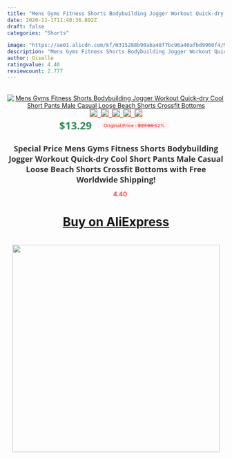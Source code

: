 ```yaml
---
title: "Mens Gyms Fitness Shorts Bodybuilding Jogger Workout Quick-dry Cool Short Pants Male Casual Loose Beach Shorts Crossfit Bottoms"
date: 2020-11-1T11:40:36.892Z
draft: false
categories: "Shorts"

image: "https://ae01.alicdn.com/kf/H315288b90aba48f7bc96a40afbd9960f4/Mens-Gyms-Fitness-Shorts-Bodybuilding-Jogger-Workout-Quick-dry-Cool-Short-Pants-Male-Casual-Loose-Beach.jpg"
description: "Mens Gyms Fitness Shorts Bodybuilding Jogger Workout Quick-dry Cool Short Pants Male Casual Loose Beach Shorts Crossfit Bottoms"
author: Giselle
ratingvalue: 4.40
reviewcount: 2.777
---
```

<br>
<div style="text-align: center;">
<a href="https://s.click.aliexpress.com/e/_9w8MIh" target="_blank" rel="nofollow noopener noreferrer"><img alt="Mens Gyms Fitness Shorts Bodybuilding Jogger Workout Quick-dry Cool Short Pants Male Casual Loose Beach Shorts Crossfit Bottoms" class="magnifier-image" src="https://ae01.alicdn.com/kf/H315288b90aba48f7bc96a40afbd9960f4/Mens-Gyms-Fitness-Shorts-Bodybuilding-Jogger-Workout-Quick-dry-Cool-Short-Pants-Male-Casual-Loose-Beach.jpg_640x640.jpg">
<br>
<img style="border:1px solid salmon" src="https://ae01.alicdn.com/kf/H315288b90aba48f7bc96a40afbd9960f4/Mens-Gyms-Fitness-Shorts-Bodybuilding-Jogger-Workout-Quick-dry-Cool-Short-Pants-Male-Casual-Loose-Beach.jpg_120x120.jpg">&nbsp;&nbsp;<img style="border:1px solid salmon" src="https://ae01.alicdn.com/kf/Hbae725ab678242bfa98a3a38cf594c01O/Mens-Gyms-Fitness-Shorts-Bodybuilding-Jogger-Workout-Quick-dry-Cool-Short-Pants-Male-Casual-Loose-Beach.jpg_120x120.jpg">&nbsp;&nbsp;<img style="border:1px solid salmon" src="https://ae01.alicdn.com/kf/Hee56d97b1d204bc2af17b3f2c874f857D/Mens-Gyms-Fitness-Shorts-Bodybuilding-Jogger-Workout-Quick-dry-Cool-Short-Pants-Male-Casual-Loose-Beach.jpg_120x120.jpg">&nbsp;&nbsp;<img style="border:1px solid salmon" src="https://ae01.alicdn.com/kf/H0d90bcfc4e1e4409accfed66ecb887f9k/Mens-Gyms-Fitness-Shorts-Bodybuilding-Jogger-Workout-Quick-dry-Cool-Short-Pants-Male-Casual-Loose-Beach.jpg_120x120.jpg">&nbsp;&nbsp;<img style="border:1px solid salmon" src="https://ae01.alicdn.com/kf/Hc348f06c40834a9e90809c9132718886Z/Mens-Gyms-Fitness-Shorts-Bodybuilding-Jogger-Workout-Quick-dry-Cool-Short-Pants-Male-Casual-Loose-Beach.jpg_120x120.jpg"></a></div><br0>
<div style="text-align: center;"><span style="background-color: white; border: 0px; box-sizing: border-box; color: seagreen; display: inline-block; font-family: &quot;open sans&quot; , &quot;arial&quot; , &quot;helvetica&quot; , sans-serif , &quot;heiti&quot;; font-size: 24px; font-stretch: inherit; font-weight: 700; line-height: inherit; margin: 0px 10px 0px 0px; padding: 0px; vertical-align: middle;">$13.29 </span>
<span style="background: rgb(255 , 241 , 241); border-radius: 3px; border: 0px; box-sizing: border-box; color: #ff4747; display: inline-block; font-family: inherit; font-size: 12px; font-stretch: inherit; font-style: inherit; font-variant: inherit; font-weight: 600; line-height: inherit; margin: 0px; padding: 2px 5px; transform: scale(0.9); vertical-align: middle;">Original Price : <b style="text-decoration: line-through;">$27.68 </b> 52%&nbsp;&nbsp;</span></div>
<h1 style="color: #333333; display: inline-block; font-family: &quot;open sans&quot; , &quot;arial&quot; , &quot;helvetica&quot; , sans-serif , &quot;heiti&quot;; font-size: 18px; font-stretch: inherit; font-weight: 700; text-align: center;">Special Price Mens Gyms Fitness Shorts Bodybuilding Jogger Workout Quick-dry Cool Short Pants Male Casual Loose Beach Shorts Crossfit Bottoms with Free Worldwide Shipping!</h1>
<div style="color: #ff4747; text-align: center;">
<img src="https://4.bp.blogspot.com/-M0ZcTcb-5uY/XleCXlxnR4I/AAAAAAAAAEc/OrjgMkXV1oMQFaCRZj5HQwOCBcu3w1FegCPcBGAYYCw/s1600/star.png" style="height: 15px;">&nbsp;<b>4.40</b></div>
<div class="button_cont" align="center"><a class="buynow_a" href="https://s.click.aliexpress.com/e/_9w8MIh" target="_blank" rel="nofollow noopener noreferrer"><H1>Buy on AliExpress</H1></a></div><br>
<div class="separator" style="clear: both; text-align: center;">
<img src="https://lh3.googleusercontent.com/-pTy5HemUv9M/XlePHvY0dAI/AAAAAAAAAE4/0nX5iRUoIWY8eMW9Dpxeirr157OZliDIgCLcBGAsYHQ/s1600/badge.gif" width="480">
</div>
